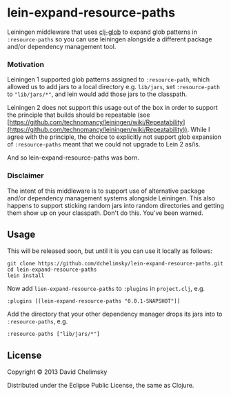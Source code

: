 # lein-expand-resource-paths

Leiningen middleware that uses
[clj-glob](https://github.com/jkk/clj-glob) to expand glob patterns in
`:resource-paths` so you can use leiningen alongside a different package
and/or dependency management tool.

### Motivation

Leiningen 1 supported glob patterns assigned to `:resource-path`, which
allowed us to add jars to a local directory e.g. `lib/jars`, set `:resource-path`
to `"lib/jars/*"`, and lein would add those jars to the classpath.

Leiningen 2 does not support this usage out of the box in order to
support the principle that builds should be repeatable (see
[https://github.com/technomancy/leiningen/wiki/Repeatability](https://github.com/technomancy/leiningen/wiki/Repeatability)).
While I agree with the principle, the choice to explicitly not support
glob expansion of `:resource-paths` meant that we could not upgrade to
Lein 2 as/is.

And so lein-expand-resource-paths was born.

### Disclaimer

The intent of this middleware is to support use of alternative package
and/or dependency management systems alongside Leiningen. This also
happens to support sticking random jars into random directories and
getting them show up on your classpath. Don't do this. You've been
warned.

## Usage

This will be released soon, but until it is you can use it locally as follows:

    git clone https://github.com/dchelimsky/lein-expand-resource-paths.git
    cd lein-expand-resource-paths
    lein install

Now add `lien-expand-resource-paths` to `:plugins` in `project.clj`, e.g.

    :plugins [[lein-expand-resource-paths "0.0.1-SNAPSHOT"]]

Add the directory that your other dependency manager drops its jars
into to `:resource-paths`, e.g.

    :resource-paths ["lib/jars/*"]

## License

Copyright © 2013 David Chelimsky

Distributed under the Eclipse Public License, the same as Clojure.
